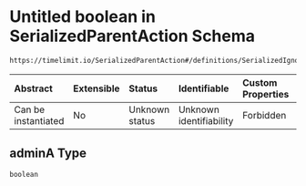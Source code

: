 # Untitled boolean in SerializedParentAction Schema

```txt
https://timelimit.io/SerializedParentAction#/definitions/SerializedIgnoreManipulationAction/properties/adminA
```



| Abstract            | Extensible | Status         | Identifiable            | Custom Properties | Additional Properties | Access Restrictions | Defined In                                                                                       |
| :------------------ | :--------- | :------------- | :---------------------- | :---------------- | :-------------------- | :------------------ | :----------------------------------------------------------------------------------------------- |
| Can be instantiated | No         | Unknown status | Unknown identifiability | Forbidden         | Allowed               | none                | [SerializedParentAction.schema.json*](SerializedParentAction.schema.json "open original schema") |

## adminA Type

`boolean`
